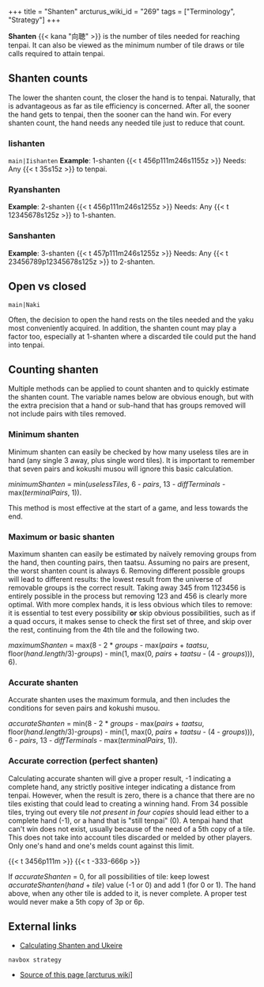 +++
title = "Shanten"
arcturus_wiki_id = "269"
tags = ["Terminology", "Strategy"]
+++

**Shanten** {{< kana "向聴" >}} is the number of tiles needed for reaching tenpai. It can also be
viewed as the minimum number of tile draws or tile calls required to attain tenpai.

## Shanten counts

The lower the shanten count, the closer the hand is to tenpai. Naturally, that is advantageous as
far as tile efficiency is concerned. After all, the sooner the hand gets to tenpai, then the sooner
can the hand win. For every shanten count, the hand needs any needed tile just to reduce that count.

### Iishanten

`main|Iishanten` **Example**: 1-shanten {{< t 456p111m246s1155z >}} Needs: Any {{< t 35s15z >}} to
tenpai.

### Ryanshanten

**Example**: 2-shanten {{< t 456p111m246s1255z >}} Needs: Any {{< t 12345678s125z >}} to 1-shanten.

### Sanshanten

**Example**: 3-shanten {{< t 457p111m246s1255z >}} Needs: Any {{< t 23456789p12345678s125z >}} to
2-shanten.

## Open vs closed

`main|Naki`

Often, the decision to open the hand rests on the tiles needed and the yaku most conveniently
acquired. In addition, the shanten count may play a factor too, especially at 1-shanten where a
discarded tile could put the hand into tenpai.

## Counting shanten

Multiple methods can be applied to count shanten and to quickly estimate the shanten count. The
variable names below are obvious enough, but with the extra precision that a hand or sub-hand that
has groups removed will not include pairs with tiles removed.

### Minimum shanten

Minimum shanten can easily be checked by how many useless tiles are in hand (any single 3 away, plus
single word tiles). It is important to remember that seven pairs and kokushi musou will ignore this
basic calculation.

_minimumShanten_ = min(_uselessTiles_, 6 - _pairs_, 13 - _diffTerminals_ - max(_terminalPairs_, 1)).

This method is most effective at the start of a game, and less towards the end.

### Maximum or basic shanten

Maximum shanten can easily be estimated by naïvely removing groups from the hand, then counting
pairs, then taatsu. Assuming no pairs are present, the worst shanten count is always 6. Removing
different possible groups will lead to different results: the lowest result from the universe of
removable groups is the correct result. Taking away 345 from 1123456 is entirely possible in the
process but removing 123 and 456 is clearly more optimal. With more complex hands, it is less
obvious which tiles to remove: it is essential to test every possibility **or** skip obvious
possibilities, such as if a quad occurs, it makes sense to check the first set of three, and skip
over the rest, continuing from the 4th tile and the following two.

_maximumShanten_ = max(8 - 2 \* _groups_ - max(_pairs_ + _taatsu_,
floor(_hand.length_/3)-_groups_) - min(1, max(0, _pairs_ + _taatsu_ - (4 - _groups_))), 6).

### Accurate shanten

Accurate shanten uses the maximum formula, and then includes the conditions for seven pairs and
kokushi musou.

_accurateShanten_ = min(8 - 2 \* _groups_ - max(_pairs_ + _taatsu_,
floor(_hand.length_/3)-_groups_) - min(1, max(0, _pairs_ + _taatsu_ - (4 - _groups_))), 6 - _pairs_,
13 - _diffTerminals_ - max(_terminalPairs_, 1)).

### Accurate correction (perfect shanten)

Calculating accurate shanten will give a proper result, -1 indicating a complete hand, any strictly
positive integer indicating a distance from tenpai. However, when the result is zero, there is a
chance that there are no tiles existing that could lead to creating a winning hand. From 34 possible
tiles, trying out every tile _not present in four copies_ should lead either to a complete hand
(-1), or a hand that is "still tenpai" (0). A tenpai hand that can't win does not exist, usually
because of the need of a 5th copy of a tile. This does not take into account tiles discarded or
melded by other players. Only one's hand and one's melds count against this limit.

{{< t 3456p111m >}} {{< t -333-666p >}}

If _accurateShanten_ = 0, for all possibilities of tile: keep lowest _accurateShanten_(_hand_ +
_tile_) value (-1 or 0) and add 1 (for 0 or 1). The hand above, when any other tile is added to it,
is never complete. A proper test would never make a 5th copy of 3p or 6p.

## External links

- [Calculating Shanten and Ukeire](https://pathofhouou.blogspot.com/2019/05/calculating-shanten-and-ukeire.html)

`navbox strategy`

- [Source of this page [arcturus wiki]](http://arcturus.su/wiki/Shanten)
